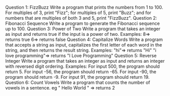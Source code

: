 Question 1: FizzBuzz
Write a program that prints the numbers from 1 to 100. For multiples of 3, print "Fizz"; for 
multiples of 5, print "Buzz"; and for numbers that are multiples of both 3 and 5, print 
"FizzBuzz".
Question 2: Fibonacci Sequence
Write a program to generate the Fibonacci sequence up to 100.
Question 3: Power of Two
Write a program that takes an integer as input and returns true if the input is a power of two.
Examples: 
8=> returns true
6=> returns false
Question 4: Capitalize Words
Write a program that accepts a string as input, capitalizes the first letter of each word in the 
string, and then returns the result string.
Examples: 
"hi"=> returns "Hi"
"i love programming"=> returns "I Love Programming"
Question 5: Reverse Integer
Write a program that takes an integer as input and returns an integer with reversed digit 
ordering.
Examples:
For input 500, the program should return 5.
For input -56, the program should return -65.
For input -90, the program should return -9.
For input 91, the program should return 19.
Question 6: Count Vowels
Write a program that counts the number of vowels in a sentence.
eg " Hello World " => returns 2